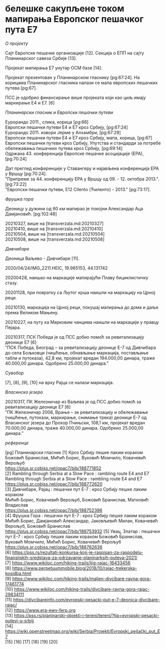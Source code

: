 # белешке сакупљене током мапирања Европског пешачког пута E7

*О пројекту*

Сајт Европске пешачке организације [12]. Секција о ЕПП на сајту Планинарског савеза Србије [13].  

Пројекат мапирања Е7 унутар ОСМ базе [14].  

Пројекат презентован у Планинарском гласнику [pg:67:24]. На корицама Планинарског гласника налази се мапа европских пешачких путева [pg:67].  

ПСС је одобрио финансирање више пројеката који као циљ имају маркирање E4 и E7. [6]  

*Планинарски гласник и Европски пешачки путеви*

Еурорандо 2011., слика, корица [pg:66]  
Европски пешачки путеви Е4 и Е7 кроз Србију, [pg:67:24]  
Еурорандо 2011. извори Јерме у Алхамбри, [pg:67:29]  
Европски пешачки путеви Е4 и Е7 кроз Србију, мапа, корица, [pg:67]  
Европски пешачки путеви кроз Србију, Упутства и стандарди за потребе обележавања пешачких путева кроз Србију, [pg:69:14]  
Одржана 43. конференција Европске пешачке асоцијације (ЕРА), [pg:70:24]  

Дат преглед конференције у Ставангеру и најављена конференција ЕРА у Вршцу [pg:70:24].  
"Припреме за 44. конференцију ЕРА у Вршцу од 09. - 12. октобра 2013.". [pg:73:22]  
"Европски пешачки путеви, E12 Cilento (Ћиленто) - 2013." [pg:73:17].   


*Фрушка гора*

Деоницу у дужини од 60 км мапирао је покојни Александар Аца Дамјановић. [pg:102:48]  

20210327, више на [transverzala.md:20210327]  
20210410, више на [transverzala.md:20210410]  
20210504, више на [transverzala.md:20210504]  
20210508, више на [transverzala.md:20210508]  



*Дивчибаре*

Деоница Ваљево - Дивчибаре [11].

2020/04/24/IMG_2211.HEIC, 19.985153, 44.131742  

20200428, наишао на маркације мапирајући Плаву бициклистичку стазу.  

20201128, при повратку са Љутог крша наишли на маркацију на Црној реци.  

20210130, маркација на Црној реци, покушај мапирања до дома и даље према Великом Мањену.  

20210227, на путу ка Марковим чанцима наишли на маркације у правцу Пејара.  

20210317, ПСК Победа је од ПСС добио помоћ за ревитализацију деонице E7 [6]  
”ПСК Победа, Београд – за ревитализацију деонице Е-7 од Дивчибара до села Бољковци (чишћење, обнављање маркација, постављање табли и путоказа), 42,8 км, пројекат вредан 194.000,00 динара, траже 40.000,00 динара. Одобрено 25.000,00 динара.”  

*Сувобор*

[7], [8], [9], [10] на врху Рајца се налази маркација.  

*Власинско језеро*

20210317, ПК Железничар из Ваљева је од ПСС добио помоћ за ревитализацију деонице E7 [6]  
”ПК Железничар 2006, Врање – зе ревитализацију и обележавање (чишћење, путокази, маркирање, снимање трека) деонице Е-7 од Власинског језера до Прохор Пчињски, 108,1 км, пројекат вредан 70.000,00 динара, траже 40.000,00 динара. Одобрено 25.000,00 динара.”  

*референце*

[pg] Планинарски гласник
[1] Кроз Србију пешке лаким кораком  
Божовић Бранислав, Мићић Борис, Вуковић Момчило, Ковачевић Верољуб  
https://plus.sr.cobiss.net/opac7/bib/188771852  
[2] Rambling through Serbia at a Slow Pace : rambling route E4 and E7  
Rambling through Serbia at a Slow Pace : rambling route E4 and E7  
https://plus.sr.cobiss.net/opac7/bib/188772620  
[3] Дивчибаре, Рајац : пешачки пут Е-7 : кроз Србију пешке лаким кораком  
Мићић Борис, Ковачевић Верољуб, Божовић Бранислав, Матковић Владислав  
https://plus.sr.cobiss.net/opac7/bib/188752396  
[4] Фрушка Гора : пешачки пут Е-7 : кроз Србију пешке лаким кораком  
Мићић Борис, Дамјановић Александар, Јаковљевић Милан, Ковачевић Верољуб, Божовић Бранислав
https://plus.sr.cobiss.net/opac7/bib/188753932
[5] Увац, Златар : пешачки пут Е-7 : кроз Србију пешке лаким кораком
Божовић Бранислав, Вуковић Момчило, Мићић Борис, Ковачевић Верољуб
https://plus.sr.cobiss.net/opac7/bib/188762636  
[6] https://pss.rs/rezultati-konkursa-koji-je-raspisan-za-raspodelu-finansijskih-sredstava-za-odrzavanje-planinarksih-puteva-2021/  
[7] https://www.wikiloc.com/hiking-trails/ljig-rajac-16433456  
[8] https://www.perpetuummobile.blog/2018/10/rajac-trekerska-kosidba.html  
[9] https://www.wikiloc.com/hiking-trails/maljen-divcibare-ravna-gora-17461774  
[10] https://www.wikiloc.com/hiking-trails/divcibare-ravna-gora-rajac-29834111  
[11] https://divcibareinfo.com/evropski-pesacki-put-e-7-deonica-divcibare-rajac/  
[12] https://www.era-ewv-ferp.org  
[13] https://pss.rs/planinarski-objekti-i-tereni/tereni/?tip=evropski-pesacki-putevi-u-srbiji  
[14] https://wiki.openstreetmap.org/wiki/Serbia/Projekti/Evropski_pešački_put_E7  
[15]
[16]
[17]
[18]
[19]
[20]
